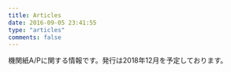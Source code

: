 ```yaml
---
title: Articles
date: 2016-09-05 23:41:55
type: "articles"
comments: false
---
```


機関紙A/Pに関する情報です。発行は2018年12月を予定しております。

